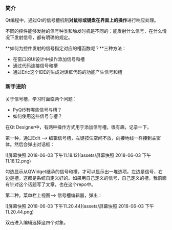 ### 简介

Qt编程中，通过Qt的信号槽机制**对鼠标或键盘在界面上的操作**进行响应处理。

不同的控件能够发射的信号种类和触发时机是不同的：能发射什么信号，在什么情况下发射信号，都有明确的规定。

**如何为控件发射的信号指定对应的槽函数呢？**三种方法：

- 在窗口的UI设计中操作添加信号和槽
- 通过代码连接信号和槽
- 通过Eric这个IDE的生成对话框代码的功能产生信号和槽

### 新手进阶

关于信号槽，学习时面临两个问题：

- PyQt5有哪些信号与槽？
- 如何使用这些信号与槽？

在Qt Designer中，有两种操作方式用于添加信号槽，很有趣，记录一下。

第一种，通过Edit --> 编辑信号槽，左键按住空间不放，向接地线一样接到主窗体。然后会弹出对话框：

![屏幕快照 2018-06-03 下午11.18.12](assets/屏幕快照 2018-06-03 下午11.18.12.png)

勾选显示从QWidget继承的信号和槽，才可以显示出一堆选项。左边是信号，右边是槽，这都是系统自定义好的。如果用自己定义的信号，自己定义的槽，我前面有针对这个话题写了文章，也在这个repo中。

第二种，菜单栏上视图--> 信号槽编辑器，弹出：

![屏幕快照 2018-06-03 下午11.20.44](assets/屏幕快照 2018-06-03 下午11.20.44.png)

双击进入编辑选择这四个对象。


